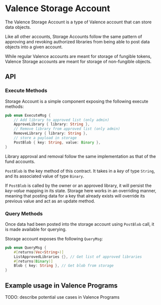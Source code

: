 # Valence Storage Account

The Valence Storage Account is a type of Valence account that can store data objects.

Like all other accounts, Storage Accounts follow the same pattern of approving and revoking
authorized libraries from being able to post data objects into a given account.

While regular Valence accounts are meant for storage of fungible tokens, Valence Storage
accounts are meant for storage of non-fungible objects.

## API

### Execute Methods

Storage Account is a simple component exposing the following execute methods:

```rust
pub enum ExecuteMsg {
    // Add library to approved list (only admin)
    ApproveLibrary { library: String },
    // Remove library from approved list (only admin)
    RemoveLibrary { library: String },
    // store a payload in storage
    PostBlob { key: String, value: Binary },
}
```

Library approval and removal follow the same implementation as that of the fund accounts.

`PostBlob` is the key method of this contract. It takes in a *key* of type `String`, and its
associated value of type `Binary`.

If `PostBlob` is called by the owner or an approved library, it will persist the *key-value*
mapping in its state. Storage here works in an overriding manner, meaning that posting data
for a key that already exists will override its previous value and act as an update method.

### Query Methods

Once data had been posted into the storage account using `PostBlob` call, it is made available
for querying.

Storage account exposes the following `QueryMsg`:

```rust
pub enum QueryMsg {
    #[returns(Vec<String>)]
    ListApprovedLibraries {}, // Get list of approved libraries
    #[returns(Binary)]
    Blob { key: String }, // Get blob from storage
}
```

## Example usage in Valence Programs

TODO: describe potential use cases in Valence Programs
